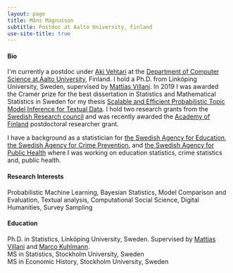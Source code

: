 ```yaml
---
layout: page
title: Måns Magnusson
subtitle: Postdoc at Aalto University, Finland
use-site-title: true
---
```



#### Bio
I'm currently a postdoc under [Aki Vehtari](https://users.aalto.fi/~ave/) at the [Department of Computer Science at Aalto University](https://www.aalto.fi/en/department-of-computer-science), Finland. I hold a Ph.D. from Linköping University, Sweden, supervised by [Mattias Villani](https://www.mattiasvillani.com/). In 2019 I was awarded the Cramér prize for the best dissertation in Statistics and Mathematical Statistics in Sweden for my thesis [Scalable and Efficient Probabilistic Topic Model Inference for Textual Data](http://liu.diva-portal.org/smash/record.jsf?pid=diva2%3A1201965&dswid=-8297). I hold two research grants from the [Swedish Research council](https://www.vr.se/english.html) and was recently awarded the [Academy of Finland](https://www.aka.fi/) postdoctoral researcher grant.

I have a background as a statistician for [the Swedish Agency for Education](https://www.skolverket.se/), [the Swedish Agency for Crime Prevention](https://www.bra.se/), and [the Swedish Agency for Public Health](https://www.folkhalsomyndigheten.se/) where I was working on education statistics, crime statistics and, public health. 

#### Research Interests
Probabilistic Machine Learning, Bayesian Statistics, Model Comparison and Evaluation, Textual analysis, Computational Social Science, Digital Humanities, Survey Sampling

#### Education
Ph.D. in Statistics, Linköping University, Sweden. Supervised by [Mattias Villani](https://www.mattiasvillani.com/) and [Marco Kuhlmann](https://www.ida.liu.se/~marku61/).<br/>
MS in Statistics, Stockholm University, Sweden<br/>
MS in Economic History, Stockholm University, Sweden
